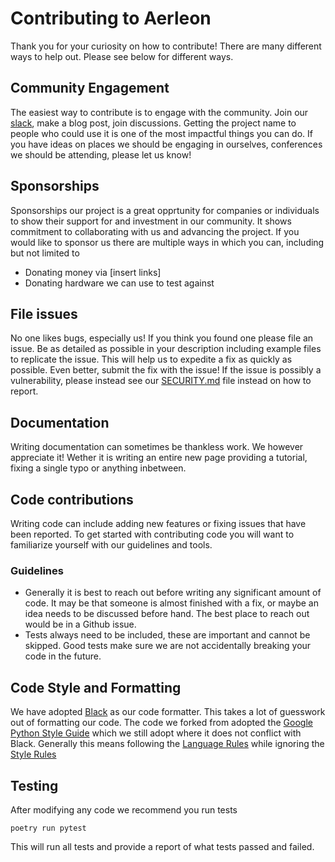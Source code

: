 # Contributing to Aerleon

Thank you for your curiosity on how to contribute! There are many different ways to help out. Please see below for different ways.

## Community Engagement
The easiest way to contribute is to engage with the community. Join our [slack](https://aerleon.slack.com/), make a blog post, join discussions. Getting the project name to people who could use it is one of the most impactful things you can do. If you have ideas on places we should be engaging in ourselves, conferences we should be attending, please let us know!

## Sponsorships
Sponsorships our project is a great opprtunity for companies or individuals to show their support for and investment in our community. It shows commitment to collaborating with us and advancing the project. If you would like to sponsor us there are multiple ways in which you can, including but not limited to

* Donating money via [insert links]
* Donating hardware we can use to test against

## File issues
No one likes bugs, especially us! If you think you found one please file an issue. Be as detailed as possible in your description including example files to replicate the issue. This will help us to expedite a fix as quickly as possible. Even better, submit the fix with the issue! If the issue is possibly a vulnerability, please instead see our [SECURITY.md](SECURITY.md) file instead on how to report.

## Documentation
Writing documentation can sometimes be thankless work. We however appreciate it! Wether it is writing an entire new page providing a tutorial, fixing a single typo or anything inbetween.

## Code contributions
Writing code can include adding new features or fixing issues that have been reported. To get started with contributing code you will want to familiarize yourself with our guidelines and tools.

### Guidelines

* Generally it is best to reach out before writing any significant amount of code. It may be that someone is almost finished with a fix, or maybe an idea needs to be discussed before hand. The best place to reach out would be in a Github issue.
* Tests always need to be included, these are important and cannot be skipped. Good tests make sure we are not accidentally breaking your code in the future.

## Code Style and Formatting
We have adopted [Black](https://github.com/ambv/black) as our code formatter. This takes a lot of guesswork out of formatting our code. The code we forked from adopted the [Google Python Style Guide](https://google.github.io/styleguide/pyguide.html) which we still adopt where it does not conflict with Black. Generally this means following the [Language Rules](https://google.github.io/styleguide/pyguide.html#s2-python-language-rules) while ignoring the [Style Rules](https://google.github.io/styleguide/pyguide.html#s3-python-style-rules)

## Testing
After modifying any code we recommend you run tests

```
poetry run pytest
```

This will run all tests and provide a report of what tests passed and failed.
